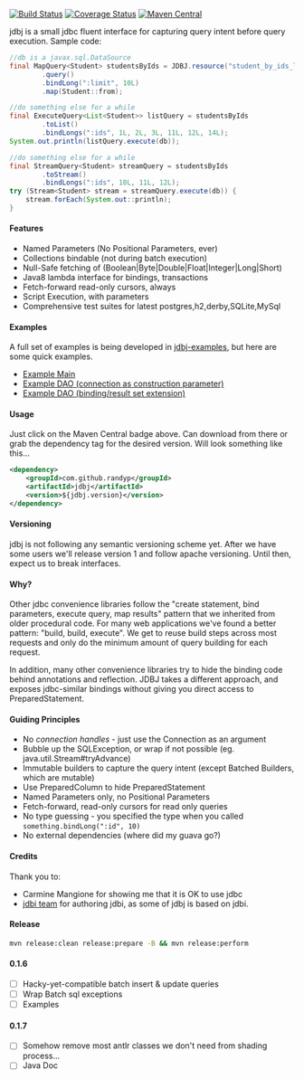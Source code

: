 [![Build Status](https://travis-ci.org/randyp/jdbj.svg?branch=master)](https://travis-ci.org/randyp/jdbj)
[![Coverage Status](https://coveralls.io/repos/randyp/jdbj/badge.svg?branch=master&service=github)](https://coveralls.io/github/randyp/jdbj?branch=master)
[![Maven Central](https://maven-badges.herokuapp.com/maven-central/com.github.randyp/jdbj/badge.svg)](https://maven-badges.herokuapp.com/maven-central/com.github.randyp/jdbj/)

jdbj is a small jdbc fluent interface for capturing query intent before query execution. Sample code:
``` java
//db is a javax.sql.DataSource
final MapQuery<Student> studentsByIds = JDBJ.resource("student_by_ids_limit.sql")
        .query()
        .bindLong(":limit", 10L)
        .map(Student::from);

//do something else for a while
final ExecuteQuery<List<Student>> listQuery = studentsByIds
        .toList()
        .bindLongs(":ids", 1L, 2L, 3L, 11L, 12L, 14L);
System.out.println(listQuery.execute(db));

//do something else for a while
final StreamQuery<Student> streamQuery = studentsByIds
        .toStream()
        .bindLongs(":ids", 10L, 11L, 12L);
try (Stream<Student> stream = streamQuery.execute(db)) {
    stream.forEach(System.out::println);
}
```

#### Features
* Named Parameters (No Positional Parameters, ever)
* Collections bindable (not during batch execution)
* Null-Safe fetching of (Boolean|Byte|Double|Float|Integer|Long|Short)
* Java8 lambda interface for bindings, transactions
* Fetch-forward read-only cursors, always
* Script Execution, with parameters
* Comprehensive test suites for latest postgres,h2,derby,SQLite,MySql

#### Examples
A full set of examples is being developed in [jdbj-examples](https://github.com/randyp/jdbj-examples), but here are some quick examples.

* [Example Main](src/test/java/com/github/randyp/jdbj/example/InformationSchemaMain.java)
* [Example DAO (connection as construction parameter)](src/test/java/com/github/randyp/jdbj/example/StudentDAO.java)
* [Example DAO (binding/result set extension)](src/test/java/com/github/randyp/jdbj/example/extension/MessageDAO.java)

#### Usage
Just click on the Maven Central badge above. Can download from there or grab the dependency tag for the desired version. Will look something like this...

``` xml
<dependency>
    <groupId>com.github.randyp</groupId>
    <artifactId>jdbj</artifactId>
    <version>${jdbj.version}</version>
</dependency>
```

#### Versioning
jdbj is not following any semantic versioning scheme yet. After we have some users we'll release version 1 and follow apache versioning. Until then, expect us to break interfaces.

#### Why?
Other jdbc convenience libraries follow the "create statement, bind parameters, execute query, map results" pattern that we inherited from older procedural code. For many web applications we've found a better pattern: "build, build, execute". We get to reuse build steps across most requests and only do the minimum amount of query building for each request.

In addition, many other convenience libraries try to hide the binding code behind annotations and reflection. JDBJ takes a different approach, and exposes jdbc-similar bindings without giving you direct access to PreparedStatement. 

#### Guiding Principles
* No *connection handles* - just use the Connection as an argument
* Bubble up the SQLException, or wrap if not possible (eg. java.util.Stream#tryAdvance)
* Immutable builders to capture the query intent (except Batched Builders, which are mutable)
* Use PreparedColumn to hide PreparedStatement
* Named Parameters only, no Positional Parameters
* Fetch-forward, read-only cursors for read only queries
* No type guessing - you specified the type when you called `something.bindLong(":id", 10)`
* No external dependencies (where did my guava go?)

#### Credits
Thank you to:
* Carmine Mangione for showing me that it is OK to use jdbc
* [jdbi team](http://jdbi.org/) for authoring jdbi, as some of jdbj is based on jdbi.

#### Release
``` sh
mvn release:clean release:prepare -B && mvn release:perform
```

#### 0.1.6
* [ ] Hacky-yet-compatible batch insert & update queries
* [ ] Wrap Batch sql exceptions
* [ ] Examples

#### 0.1.7
* [ ] Somehow remove most antlr classes we don't need from shading process...
* [ ] Java Doc
